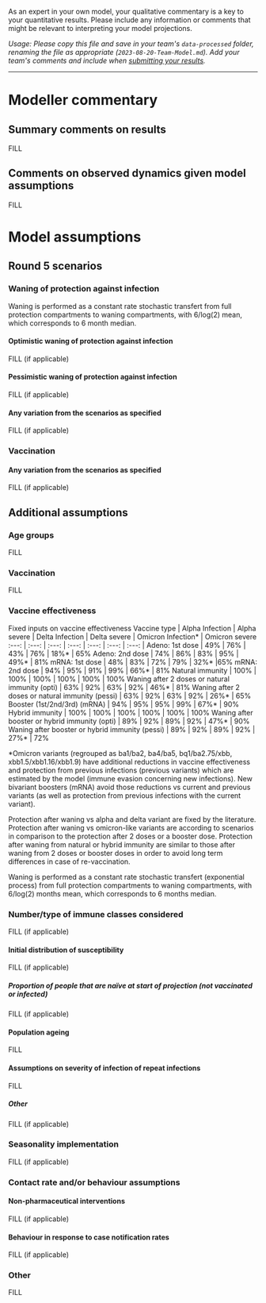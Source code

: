 As an expert in your own model, your qualitative commentary is a key to your quantitative results. Please include any information or comments that might be relevant to interpreting your model projections. 

_Usage: Please copy this file and save in your team's `data-processed` folder, renaming the file as appropriate (`2023-08-20-Team-Model.md`). Add your team's comments and include when [submitting your results](https://github.com/covid19-forecast-hub-europe/covid19-scenario-hub-europe/wiki/Submission-via-GitHub)._

---

# Modeller commentary

## Summary comments on results
FILL

## Comments on observed dynamics given model assumptions
FILL

# Model assumptions

## Round 5 scenarios

### Waning of protection against infection
Waning is performed as a constant rate stochastic transfert from full protection compartments to waning compartments, with 6/log(2) mean, which corresponds to 6 month median.

#### Optimistic waning of protection against infection 
FILL (if applicable)

#### Pessimistic waning of protection against infection
FILL (if applicable)

#### Any variation from the scenarios as specified
FILL (if applicable)

### Vaccination

#### Any variation from the scenarios as specified
FILL (if applicable)


## Additional assumptions

### Age groups 
FILL 

### Vaccination
FILL

### Vaccine effectiveness
Fixed inputs on vaccine effectiveness
Vaccine type | Alpha Infection | Alpha severe | Delta Infection | Delta severe | Omicron Infection* | Omicron severe
:---: | :---: | :---: | :---: | :---: | :---: | :---: | 
Adeno: 1st dose | 49% | 76% | 43% | 76% | 18%* | 65%
Adeno: 2nd dose | 74% | 86% | 83% | 95% | 49%* | 81%
mRNA: 1st dose | 48% | 83% | 72% | 79% | 32%* |65%
mRNA: 2nd dose | 94% | 95% | 91% | 99% | 66%* | 81%
Natural immunity | 100% | 100% | 100% | 100% | 100% | 100%
Waning  after 2 doses or natural immunity (opti) | 63% | 92% | 63% | 92% | 46%* | 81%
Waning  after 2 doses or natural immunity (pessi) | 63% | 92% | 63% | 92% | 26%* | 65%
Booster (1st/2nd/3rd) (mRNA) | 94% | 95%  | 95% | 99% | 67%* | 90%
Hybrid immunity | 100% | 100% | 100% | 100% | 100% | 100%
Waning after booster or hybrid immunity (opti) | 89% | 92% | 89% | 92% | 47%* | 90%
Waning after booster or hybrid immunity (pessi) | 89% | 92% | 89% | 92% | 27%* | 72%

*Omicron variants (regrouped as ba1/ba2, ba4/ba5, bq1/ba2.75/xbb, xbb1.5/xbb1.16/xbb1.9) have additional reductions in vaccine effectiveness and protection from previous infections (previous variants) which are estimated by the model (immune evasion concerning new infections). New bivariant boosters (mRNA) avoid those reductions vs current and previous variants (as well as protection from previous infections with the current variant).

Protection after waning vs alpha and delta variant are fixed by the literature. Protection after waning vs omicron-like variants are according to scenarios in comparison to the protection after 2 doses or a booster dose. Protection after waning from natural or hybrid immunity are similar to those after waning from 2 doses or booster doses in order to avoid long term differences in case of re-vaccination.

Waning is performed as a constant rate stochastic transfert (exponential process) from full protection compartments to waning compartments, with 6/log(2) months mean, which corresponds to 6 months median.


### Number/type of immune classes considered
FILL (if applicable)

#### Initial distribution of susceptibility 
FILL (if applicable)

##### Proportion of people that are naïve at start of projection (not vaccinated or infected)
FILL (if applicable)

#### Population ageing 
FILL

#### Assumptions on severity of infection of repeat infections
FILL

##### Other

FILL (if applicable)

### Seasonality implementation

FILL (if applicable)

### Contact rate and/or behaviour assumptions

#### Non-pharmaceutical interventions

FILL (if applicable)

#### Behaviour in response to case notification rates

FILL (if applicable)

### Other

FILL 